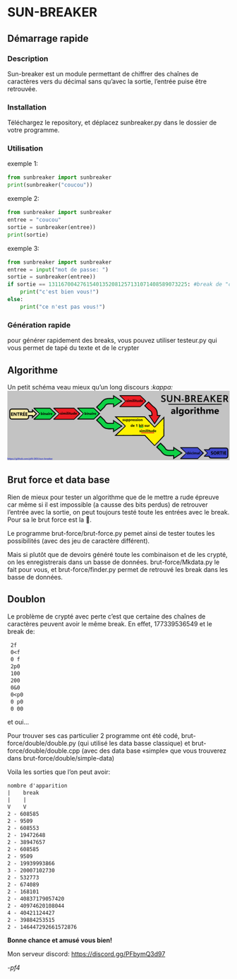 # <b>SUN-BREAKER</b>
## <b> Démarrage rapide </b>
### <b> Description </b>
Sun-breaker est un module permettant de chiffrer des chaînes de caractères vers du décimal sans qu’avec la sortie, l’entrée puise être retrouvée.
### <b> Installation </b>
Téléchargez le repository, et déplacez sunbreaker.py dans le dossier de votre programme.

### <b> Utilisation </b>
exemple 1:
```py
from sunbreaker import sunbreaker
print(sunbreaker("coucou"))
```
exemple 2:
```py
from sunbreaker import sunbreaker
entree = "coucou"
sortie = sunbreaker(entree))
print(sortie)
```
exemple 3:
```py
from sunbreaker import sunbreaker
entree = input("mot de passe: ")
sortie = sunbreaker(entree))
if sortie == 13116700427615401352081257131071408589073225: #break de "coucou"
    print("c'est bien vous!")
else:
    print("ce n'est pas vous!")
```
### <b>Génération rapide</b>
pour générer rapidement des breaks, vous pouvez utiliser testeur.py qui vous permet de tapé du texte et de le crypter


## <b> Algorithme </b>
Un petit schéma veau mieux qu’un long discours <i>:kappa:</i>
<img src="doc/algorithme.png">

## <b> Brut force et data base </b>

Rien de mieux pour tester un algorithme que de le mettre a rude épreuve car même si il est impossible (a causse des bits perdus) de retrouver l’entrée avec la sortie, on peut toujours testé toute les entrées avec le break. Pour sa le brut force est la 🤣.

Le programme brut-force/brut-force.py pemet ainsi de tester toutes les possibilités (avec des jeu de caractère différent).

Mais si plutôt que de devoirs généré toute les combinaison et de les crypté, on les enregistrerais dans un basse de données. brut-force/Mkdata.py le fait pour vous, et brut-force/finder.py permet de retrouvé les break dans les basse de données.

## <b> Doublon </b>

Le problème de crypté avec perte c’est que certaine des chaînes de caractères peuvent avoir le même break. En effet, 177339536549 et le break de:
```
 2f
 0<f
 0 f
 2p0
 100
 200
 0&0
 0<p0
 0 p0
 0 00
```

et oui...

Pour trouver ses cas particulier 2 programme ont été codé, brut-force/double/double.py (qui utilisé les data basse classique) et brut-force/double/double.cpp (avec des data base «simple» que vous trouverez dans brut-force/double/simple-data)

Voila les sorties que l’on peut avoir:

```
nombre d'apparition
|    break
|    |
V    V
2 - 608585
2 - 9509
2 - 608553
2 - 19472648
2 - 38947657
2 - 608585
2 - 9509
2 - 19939993866
3 - 20007102730
2 - 532773
2 - 674089
2 - 168101
2 - 40837179057420
2 - 40974620108044
4 - 40421124427
2 - 39884253515
2 - 146447292661572876
```

<b>Bonne chance et amusé vous bien!</b>

Mon serveur discord: https://discord.gg/PFbymQ3d97

<i>-pf4 </i>
